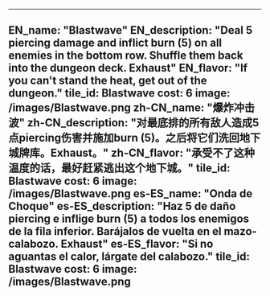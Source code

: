 ---

EN_name: "Blastwave"
EN_description: "Deal 5 piercing damage and inflict burn (5) on all enemies in the bottom row.  Shuffle them back into the dungeon deck. Exhaust"
EN_flavor: "If you can't stand the heat, get out of the dungeon."
tile_id: Blastwave
cost: 6
image: /images/Blastwave.png
zh-CN_name: "爆炸冲击波"
zh-CN_description: "对最底排的所有敌人造成5点piercing伤害并施加burn (5)。之后将它们洗回地下城牌库。Exhaust。"
zh-CN_flavor: "承受不了这种温度的话，最好赶紧逃出这个地下城。"
tile_id: Blastwave
cost: 6
image: /images/Blastwave.png
es-ES_name: "Onda de Choque"
es-ES_description: "Haz 5 de daño piercing e inflige burn (5) a todos los enemigos de la fila inferior. Barájalos de vuelta en el mazo-calabozo. Exhaust"
es-ES_flavor: "Si no aguantas el calor, lárgate del calabozo."
tile_id: Blastwave
cost: 6
image: /images/Blastwave.png
---